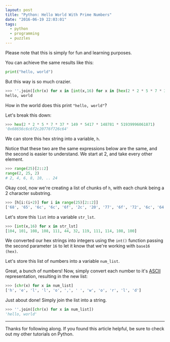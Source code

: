 ```yaml
---
layout: post
title: "Python: Hello World With Prime Numbers"
date: "2016-06-19 22:03:01"
tags:
  - python
  - programming
  - puzzles
---
```


Please note that this is simply for fun and learning purposes.

You can achieve the same results like this:

```python
print("hello, world")
```

But this way is so much crazier.

```python
>>> ''.join([chr(x) for x in [int(x,16) for x in [hex(2 * 2 * 5 * 7 * 37 * 149 * 5417 * 148781 * 51939996061871)[i:(i+2)] for i in range(25)][2::2]]])
hello, world
```

How in the world does this print `"hello, world"`?

Let's break this down:

```python
>>> hex(2 * 2 * 5 * 7 * 37 * 149 * 5417 * 148781 * 51939996061871)
'0x68656c6c6f2c20776f726c64'
```

We can store this hex string into a variable, `h`.

Notice that these two are the same expressions below are the same, and the
second is easier to understand. We start at 2, and take every other element.

```python
>>> range(25)[2::2]
range(2, 25, 2)
# 2, 4, 6, 8, 10, .. 24
```

Okay cool, now we're creating a list of chunks of `h`, with each chunk being a 2
character substring.

```python
>>> [h[i:(i+2)] for i in range(25)[2::2]]
['68', '65', '6c', '6c', '6f', '2c', '20', '77', '6f', '72', '6c', '64']
```

Let's store this `list` into a variable `str_lst`.

```python
>>> [int(x,16) for x in str_lst]
[104, 101, 108, 108, 111, 44, 32, 119, 111, 114, 108, 100]
```

We converted our hex strings into integers using the `int()` function passing
the second parameter `16` to let it know that we're working with `base16 (hex)`.

Let's store this list of numbers into a variable `num_list`.

Great, a bunch of numbers! Now, simply convert each number to it's
[ASCII](http://www.asciitable.com/) representation, resulting in the new list:

```python
>>> [chr(x) for x in num_list]
['h', 'e', 'l', 'l', 'o', ',', ' ', 'w', 'o', 'r', 'l', 'd']
```

Just about done! Simply join the list into a string.

```python
>>> ''.join([chr(x) for x in num_list])
'hello, world'
```

---

Thanks for following along. If you found this article helpful, be sure to check
out my other tutorials on Python.
